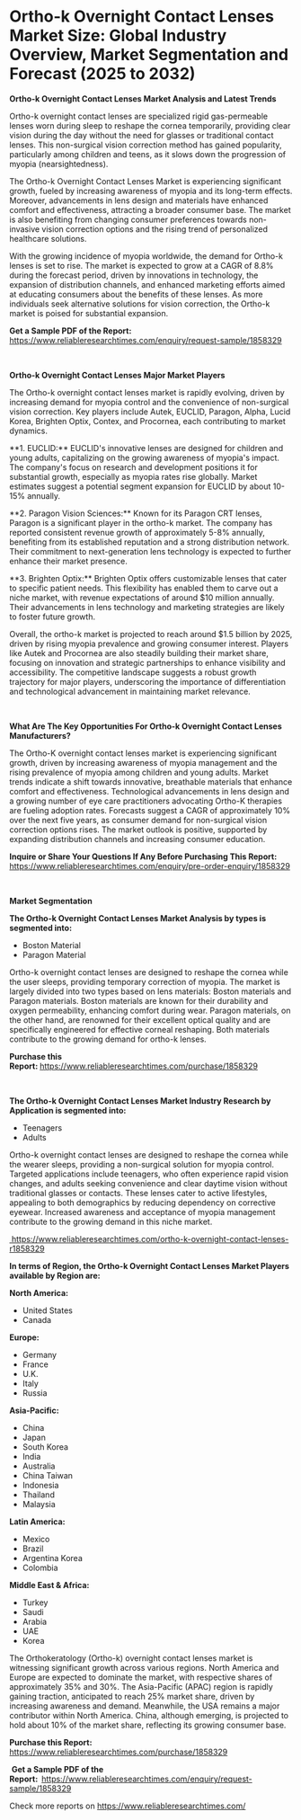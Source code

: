 <p><h1>Ortho-k Overnight Contact Lenses Market Size: Global Industry Overview, Market Segmentation and Forecast (2025 to 2032)</h1></p><p><strong>Ortho-k Overnight Contact Lenses Market Analysis and Latest Trends</strong></p>
<p><p>Ortho-k overnight contact lenses are specialized rigid gas-permeable lenses worn during sleep to reshape the cornea temporarily, providing clear vision during the day without the need for glasses or traditional contact lenses. This non-surgical vision correction method has gained popularity, particularly among children and teens, as it slows down the progression of myopia (nearsightedness).</p><p>The Ortho-k Overnight Contact Lenses Market is experiencing significant growth, fueled by increasing awareness of myopia and its long-term effects. Moreover, advancements in lens design and materials have enhanced comfort and effectiveness, attracting a broader consumer base. The market is also benefiting from changing consumer preferences towards non-invasive vision correction options and the rising trend of personalized healthcare solutions.</p><p>With the growing incidence of myopia worldwide, the demand for Ortho-k lenses is set to rise. The market is expected to grow at a CAGR of 8.8% during the forecast period, driven by innovations in technology, the expansion of distribution channels, and enhanced marketing efforts aimed at educating consumers about the benefits of these lenses. As more individuals seek alternative solutions for vision correction, the Ortho-k market is poised for substantial expansion.</p></p>
<p><strong>Get a Sample PDF of the Report:&nbsp;</strong> <a href="https://www.reliableresearchtimes.com/enquiry/request-sample/1858329?utm_campaign=3219&utm_medium=2&utm_source=Github&utm_content=ia&utm_term=05042025&utm_id=ortho-k-overnight-contact-lenses">https://www.reliableresearchtimes.com/enquiry/request-sample/1858329</a></p>
<p>&nbsp;</p>
<p><strong>Ortho-k Overnight Contact Lenses Major Market Players</strong></p>
<p><p>The Ortho-k overnight contact lenses market is rapidly evolving, driven by increasing demand for myopia control and the convenience of non-surgical vision correction. Key players include Autek, EUCLID, Paragon, Alpha, Lucid Korea, Brighten Optix, Contex, and Procornea, each contributing to market dynamics.</p><p>**1. EUCLID:** EUCLID's innovative lenses are designed for children and young adults, capitalizing on the growing awareness of myopia's impact. The company's focus on research and development positions it for substantial growth, especially as myopia rates rise globally. Market estimates suggest a potential segment expansion for EUCLID by about 10-15% annually.</p><p>**2. Paragon Vision Sciences:** Known for its Paragon CRT lenses, Paragon is a significant player in the ortho-k market. The company has reported consistent revenue growth of approximately 5-8% annually, benefiting from its established reputation and a strong distribution network. Their commitment to next-generation lens technology is expected to further enhance their market presence.</p><p>**3. Brighten Optix:** Brighten Optix offers customizable lenses that cater to specific patient needs. This flexibility has enabled them to carve out a niche market, with revenue expectations of around $10 million annually. Their advancements in lens technology and marketing strategies are likely to foster future growth.</p><p>Overall, the ortho-k market is projected to reach around $1.5 billion by 2025, driven by rising myopia prevalence and growing consumer interest. Players like Autek and Procornea are also steadily building their market share, focusing on innovation and strategic partnerships to enhance visibility and accessibility. The competitive landscape suggests a robust growth trajectory for major players, underscoring the importance of differentiation and technological advancement in maintaining market relevance.</p></p>
<p>&nbsp;</p>
<p><strong>What Are The Key Opportunities For Ortho-k Overnight Contact Lenses Manufacturers?</strong></p>
<p><p>The Ortho-K overnight contact lenses market is experiencing significant growth, driven by increasing awareness of myopia management and the rising prevalence of myopia among children and young adults. Market trends indicate a shift towards innovative, breathable materials that enhance comfort and effectiveness. Technological advancements in lens design and a growing number of eye care practitioners advocating Ortho-K therapies are fueling adoption rates. Forecasts suggest a CAGR of approximately 10% over the next five years, as consumer demand for non-surgical vision correction options rises. The market outlook is positive, supported by expanding distribution channels and increasing consumer education.</p></p>
<p><strong>Inquire or Share Your Questions If Any Before Purchasing This Report:</strong> <a href="https://www.reliableresearchtimes.com/enquiry/pre-order-enquiry/1858329?utm_campaign=3219&utm_medium=2&utm_source=Github&utm_content=ia&utm_term=05042025&utm_id=ortho-k-overnight-contact-lenses">https://www.reliableresearchtimes.com/enquiry/pre-order-enquiry/1858329</a></p>
<p>&nbsp;</p>
<p><strong>Market Segmentation</strong></p>
<p><strong>The Ortho-k Overnight Contact Lenses Market Analysis by types is segmented into:</strong></p>
<p><ul><li>Boston Material</li><li>Paragon Material</li></ul></p>
<p><p>Ortho-k overnight contact lenses are designed to reshape the cornea while the user sleeps, providing temporary correction of myopia. The market is largely divided into two types based on lens materials: Boston materials and Paragon materials. Boston materials are known for their durability and oxygen permeability, enhancing comfort during wear. Paragon materials, on the other hand, are renowned for their excellent optical quality and are specifically engineered for effective corneal reshaping. Both materials contribute to the growing demand for ortho-k lenses.</p></p>
<p><strong>Purchase this Report:&nbsp;</strong><a href="https://www.reliableresearchtimes.com/purchase/1858329?utm_campaign=3219&utm_medium=2&utm_source=Github&utm_content=ia&utm_term=05042025&utm_id=ortho-k-overnight-contact-lenses">https://www.reliableresearchtimes.com/purchase/1858329</a></p>
<p>&nbsp;</p>
<p><strong>The Ortho-k Overnight Contact Lenses Market Industry Research by Application is segmented into:</strong></p>
<p><ul><li>Teenagers</li><li>Adults</li></ul></p>
<p><p>Ortho-k overnight contact lenses are designed to reshape the cornea while the wearer sleeps, providing a non-surgical solution for myopia control. Targeted applications include teenagers, who often experience rapid vision changes, and adults seeking convenience and clear daytime vision without traditional glasses or contacts. These lenses cater to active lifestyles, appealing to both demographics by reducing dependency on corrective eyewear. Increased awareness and acceptance of myopia management contribute to the growing demand in this niche market.</p></p>
<p><a href="https://www.reliableresearchtimes.com/ortho-k-overnight-contact-lenses-r1858329?utm_campaign=3219&utm_medium=2&utm_source=Github&utm_content=ia&utm_term=05042025&utm_id=ortho-k-overnight-contact-lenses">&nbsp;https://www.reliableresearchtimes.com/ortho-k-overnight-contact-lenses-r1858329</a></p>
<p><strong>In terms of Region, the Ortho-k Overnight Contact Lenses Market Players available by Region are:</strong></p>
<p>
    <p> <strong> North America: </strong>
        <ul>
            <li>United States</li>
            <li>Canada</li>
        </ul>
        </p> 
    <p> <strong> Europe: </strong>
        <ul>
            <li>Germany</li>
            <li>France</li>
            <li>U.K.</li>
            <li>Italy</li>
            <li>Russia</li>
        </ul>
        </p> 
    <p> <strong> Asia-Pacific: </strong>
        <ul>
            <li>China</li>
            <li>Japan</li>
            <li>South Korea</li>
            <li>India</li>
            <li>Australia</li>
            <li>China Taiwan</li>
            <li>Indonesia</li>
            <li>Thailand</li>
            <li>Malaysia</li>
        </ul>
        </p> 
    <p> <strong> Latin America: </strong>
        <ul>
            <li>Mexico</li>
            <li>Brazil</li>
            <li>Argentina Korea</li>
            <li>Colombia</li>
        </ul>
        </p> 
    <p> <strong> Middle East & Africa: </strong>
        <ul>
            <li>Turkey</li>
            <li>Saudi</li>
            <li>Arabia</li>
            <li>UAE</li>
            <li>Korea</li>
        </ul>
    </p>
    </p>
<p><p>The Orthokeratology (Ortho-k) overnight contact lenses market is witnessing significant growth across various regions. North America and Europe are expected to dominate the market, with respective shares of approximately 35% and 30%. The Asia-Pacific (APAC) region is rapidly gaining traction, anticipated to reach 25% market share, driven by increasing awareness and demand. Meanwhile, the USA remains a major contributor within North America. China, although emerging, is projected to hold about 10% of the market share, reflecting its growing consumer base.</p></p>
<p><strong>Purchase this Report: </strong><a href="https://www.reliableresearchtimes.com/purchase/1858329?utm_campaign=3219&utm_medium=2&utm_source=Github&utm_content=ia&utm_term=05042025&utm_id=ortho-k-overnight-contact-lenses">https://www.reliableresearchtimes.com/purchase/1858329</a></p>
<p>&nbsp;<strong>Get a Sample PDF of the Report:&nbsp;&nbsp;</strong><a href="https://www.reliableresearchtimes.com/enquiry/request-sample/1858329?utm_campaign=3219&utm_medium=2&utm_source=Github&utm_content=ia&utm_term=05042025&utm_id=ortho-k-overnight-contact-lenses">https://www.reliableresearchtimes.com/enquiry/request-sample/1858329</a></p>
<p><strong></strong></p>
<p>Check more reports on <a href="https://www.reliableresearchtimes.com/?utm_campaign=3219&utm_medium=2&utm_source=Github&utm_content=ia&utm_term=05042025&utm_id=ortho-k-overnight-contact-lenses">https://www.reliableresearchtimes.com/</a></p>